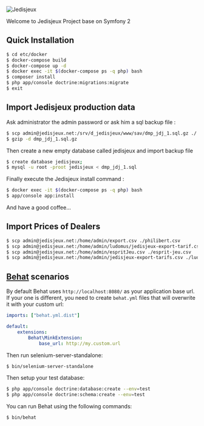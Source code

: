 ![Jedisjeux](http://www.jedisjeux.net/img/design/logos/logo2010light2.png)

Welcome to Jedisjeux Project base on Symfony 2

Quick Installation
------------------

```bash
$ cd etc/docker
$ docker-compose build
$ docker-compose up -d
$ docker exec -it $(docker-compose ps -q php) bash
$ composer install
$ php app/console doctrine:migrations:migrate
$ exit
```

Import Jedisjeux production data
--------------------------------

Ask administrator the admin password or ask him a sql backup file :

```bash
$ scp admin@jedisjeux.net:/srv/d_jedisjeux/www/sav/dmp_jdj_1.sql.gz ./
$ gzip -d dmp_jdj_1.sql.gz
```

Then create a new empty database called jedisjeux and import backup file

```bash
$ create database jedisjeux;
$ mysql -u root -proot jedisjeux < dmp_jdj_1.sql
```

Finally execute the Jedisjeux install command :

```bash
$ docker exec -it $(docker-compose ps -q php) bash
$ app/console app:install
```

And have a good coffee...

Import Prices of Dealers
------------------------

```bash
$ scp admin@jedisjeux.net:/home/admin/export.csv ./philibert.csv
$ scp admin@jedisjeux.net:/home/admin/ludomus/jedisjeux-export-tarif.csv ./ludomus.csv
$ scp admin@jedisjeux.net:/home/admin/espritJeu.csv ./esprit-jeu.csv
$ scp admin@jedisjeux.net:/home/admin/jedisjeux-export-tarifs.csv ./ludifolie.csv
```


[Behat](http://behat.org) scenarios
-----------------------------------

By default Behat uses `http://localhost:8080/` as your application base url. If your one is different,
you need to create `behat.yml` files that will overwrite it with your custom url:

```yaml
imports: ["behat.yml.dist"]

default:
    extensions:
        Behat\MinkExtension:
            base_url: http://my.custom.url
```

Then run selenium-server-standalone:

```bash
$ bin/selenium-server-standalone
```

Then setup your test database:

```bash
$ php app/console doctrine:database:create --env=test
$ php app/console doctrine:schema:create --env=test
```

You can run Behat using the following commands:

```bash
$ bin/behat
```